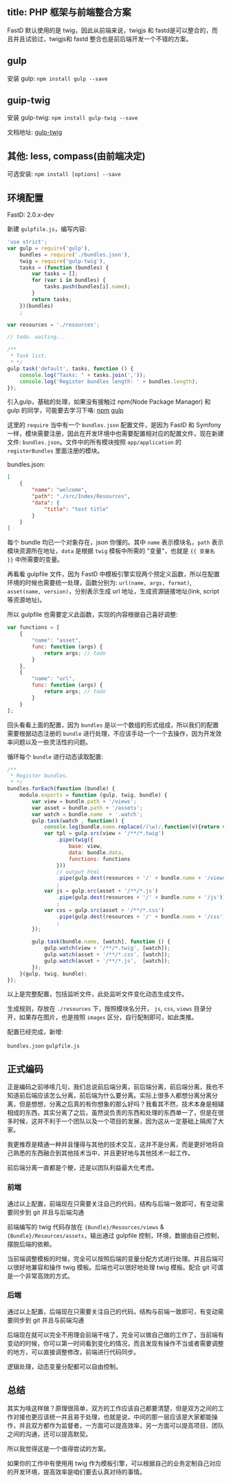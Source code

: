 title: PHP 框架与前端整合方案
---
FastD 默认使用的是 twig，因此从前端来说，twigjs 和 fastd是可以整合的，而且并且试验过，twigjs和 fastd 整合也是前后端开发一个不错的方案。

## gulp

安装 gulp: `npm install gulp --save`

## guip-twig

安装 gulp-twig: `npm install gulp-twig --save`

文档地址: [gulp-twig](https://www.npmjs.com/package/gulp-twig)

## 其他: less, compass(由前端决定)

可选安装: `npm install [options] --save`

## 环境配置

FastD: 2.0.x-dev

新建 `gulpfile.js`，编写内容:

```javascript
'use strict';
var gulp = require('gulp'),
    bundles = require('./bundles.json'),
    twig = require('gulp-twig'),
    tasks = (function (bundles) {
        var tasks = [];
        for (var i in bundles) {
            tasks.push(bundles[i].name);
        }
        return tasks;
    })(bundles)
    ;

var resources = './resources';

// todo. waiting...

/**
 * Task list.
 * */
gulp.task('default', tasks, function () {
    console.log("Tasks: " + tasks.join(','));
    console.log('Register bundles length: ' + bundles.length);
});

```

引入gulp，基础的处理，如果没有接触过 npm(Node Package Manager) 和 gulp 的同学，可能要去学习下咯: [npm](https://www.npmjs.com/) [gulp](http://www.gulpjs.com.cn/)

这里的 `require` 当中有一个 `bundles.json` 配置文件，是因为 FastD 和 Symfony 一样，模块需要注册，因此在开发环境中也需要配置相对应的配置文件，现在新建文件: `bundles.json`。文件中的所有模块按照 `app/application` 的 `registerBundles` 里面注册的模块。

bundles.json:

```json
[
    {
        "name": "welcome",
        "path": "./src/Index/Resources",
        "data": {
            "title": "test title"
        }
    }
]
```

每个 bundle 均已一个对象存在，json 你懂的。其中 `name` 表示模块名，`path` 表示模块资源所在地址，`data` 是根据 `twig` 模板中所需的 "变量"，也就是 `{{ 变量名 }}` 中所需要的变量。

再看看 gulpfile 文件，因为 FastD 中模板引擎实现两个预定义函数，所以在配置环境的时候也需要统一处理，函数分别为: `url(name, args, format)`, `asset(name, version)`，分别表示生成 url 地址，生成资源链接地址(link, script等资源地址)。

所以 gulpfile 也需要定义此函数，实现的内容根据自己喜好调整:

```javascript
var functions = [
    {
        "name": "asset",
        func: function (args) {
            return args; // todo
        }
    },
    {
        "name": "url",
        func: function (args) {
            return args; // todo
        }
    }
];
```

回头看看上面的配置，因为 `bundles` 是以一个数组的形式组成，所以我们的配置需要根据动态注册的 `bundle` 进行处理，不应该手动一个一个去操作，因为开发效率问题以及一些灵活性的问题。

循环每个 `bundle` 进行动态读取配置:

```javascript
/**
 * Register bundles.
 * */
bundles.forEach(function (bundle) {
    module.exports = function (gulp, twig, bundle) {
        var view = bundle.path + '/views';
        var asset = bundle.path + '/assets';
        var watch = bundle.name  + '.watch';
        gulp.task(watch , function() {
            console.log(bundle.name.replace(/(\w)/,function(v){return v.toUpperCase()}) + 'Bundle: task running......');
            var tpl = gulp.src(view + '/**/*.twig')
                .pipe(twig({
                    base: view,
                    data: bundle.data,
                    functions: functions
                }))
                // output html
                .pipe(gulp.dest(resources + '/' + bundle.name + '/views'))
                ;
            var js = gulp.src(asset + '/**/*.js')
                .pipe(gulp.dest(resources + '/' + bundle.name + '/js'))
                ;
            var css = gulp.src(asset + '/**/*.css')
                .pipe(gulp.dest(resources + '/' + bundle.name + '/css'))
                ;
        });

        gulp.task(bundle.name, [watch], function () {
            gulp.watch(view + '/**/*.twig', [watch]);
            gulp.watch(asset + '/**/*.css', [watch]);
            gulp.watch(asset + '/**/*.js',  [watch]);
        });
    }(gulp, twig, bundle);
});
```

以上是完整配置，包括监听文件，此处监听文件变化动态生成文件。

生成规则，存放在 `./resources` 下，按照模块名分开， `js`, `css`, `views` 目录分开，如果存在图片，也是按照 `images` 区分，自行配制即可，如此类推。

配置已经完成，新增:

`bundles.json`
`gulpfile.js`

## 正式编码

正是编码之前哆嗦几句，我们总说前后端分离，前后端分离，前后端分离，我也不知道前后端应该怎么分离，前后端为什么要分离。实际上很多人都想分离分离分离，但是想想，分离之后真的有你想象的那么好吗？我看其不然，技术本身是相辅相成的东西，其实分离了之后，虽然说负责的东西和处理的东西单一了，但是在很多时候，这并不利于一个团队以及一个项目的发展，因为这从一定基础上隔阂了大家。

我更推荐是精通一种并且懂得与其他的技术交互，这并不是分离，而是更好地将自己熟悉的东西融合到其他技术当中，并且更好地与其他技术一起工作。

前后端分离一直都是个梗，还是以团队利益最大化考虑。

### 前端

通过以上配置，前端现在只需要关注自己的代码，结构与后端一致即可，有变动需要同步到 git 并且与后端沟通

前端编写的 twig 代码存放在 `{Bundle}/Resources/views` & `{Bundle}/Resources/assets`，输出通过 gulpfile 控制，环境，数据由自己控制，摆脱后端的依赖。

当前端调整模板的时候，完全可以按照后端的变量分配方式进行处理。并且后端可以很好地兼容和操作 twig 模板。后端也可以很好地处理 twig 模板。配合 git 可谓是一个非常高效的方式。

### 后端

通过以上配置，后端现在只需要关注自己的代码，结构与前端一致即可，有变动需要同步到 git 并且与前端沟通

后端现在就可以完全不用理会前端干啥了，完全可以做自己做的工作了，当前端有变动的时候，你可以第一时间看到变化的情况，而且发现有操作不当或者需要调整的地方，可以直接调整修改，前端进行代码同步。

逻辑处理，动态变量分配都可以自由控制。

## 总结

其实为啥这样做？原理很简单，双方的工作应该自己都要清楚，但是双方之间的工作对接也更应该统一并且易于处理，也就是说，中间的那一层应该是大家都能操作，并且双方都作为监督者，一方面可以提高效率，另一方面可以提高项目、团队之间的沟通，还可以提高默契。

所以我觉得这是一个值得尝试的方案。

如果你的工作中有使用用 twig 作为模板引擎，可以根据自己的业务定制自己对应的开发环境，提高效率是咱们要去认真对待的事情。



